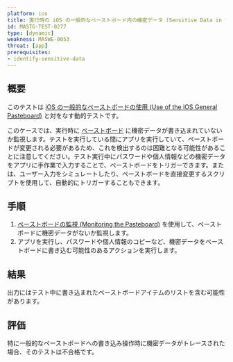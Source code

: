 ```yaml
---
platform: ios
title: 実行時の iOS の一般的なペーストボード内の機密データ (Sensitive Data in the iOS General Pasteboard at Runtime)
id: MASTG-TEST-0277
type: [dynamic]
weakness: MASWE-0053
threat: [app]
prerequisites:
- identify-sensitive-data
---
```


## 概要

このテストは [iOS の一般的なペーストボードの使用 (Use of the iOS General Pasteboard)](MASTG-TEST-0276.md) と対をなす動的テストです。

このケースでは、実行時に [ペーストボード](../../../Document/0x06h-Testing-Platform-Interaction.md#pasteboard) に機密データが書き込まれていないか監視します。テストを実行している間にアプリを実行していて、ペーストボードが変更される必要があるため、これを検出するのは困難となる可能性があることに注意してください。テスト実行中にパスワードや個人情報などの機密データをアプリに手作業で入力することで、ペーストボードをトリガーできます。または、ユーザー入力をシミュレートしたり、ペーストボードを直接変更するスクリプトを使用して、自動的にトリガーすることもできます。

## 手順

1. [ペーストボードの監視 (Monitoring the Pasteboard)](../../../techniques/ios/MASTG-TECH-0134.md) を使用して、ペーストボードに機密データがないか監視します。
2. アプリを実行し、パスワードや個人情報のコピーなど、機密データをペーストボードに書き込む可能性のあるアクションを実行します。

## 結果

出力にはテスト中に書き込まれたペーストボードアイテムのリストを含む可能性があります。

## 評価

特に一般的なペーストボードへの書き込み操作時に機密データがトレースされた場合、そのテストは不合格です。
